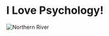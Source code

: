# I Love Psychology!

![Northern River](https://github.com/user-attachments/assets/4c350180-52dd-4016-9a3f-c4aa7c802bdd)
